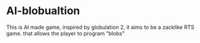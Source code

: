 # AI-blobualtion
This is AI made game, inspired by globulation 2, it aims to be a zacklike RTS game. that allows the player to program "blobs" 
